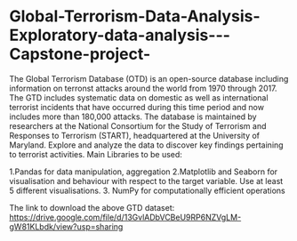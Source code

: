 # Global-Terrorism-Data-Analysis-Exploratory-data-analysis---Capstone-project-
The Global Terrorism Database (OTD) is an open-source database including information on terronst attacks around the world from 1970 through 2017. The GTD includes systematic data on domestic as well as international terrorist incidents that have occurred during this time period and now includes more than 180,000 attacks. The database is maintained by researchers at the National Consortium for the Study of Terrorism and Responses to Terrorism (START), headquartered at the University of Maryland. Explore and analyze the data to discover key findings pertaining to terrorist activities. Main Libraries to be used:

1.Pandas for data manipulation, aggregation
2.Matplotlib and Seaborn for visualisation and behaviour with respect to the target variable. Use at least 5 different visualisations.
3. NumPy for computationally efficient operations

The link to download the above GTD dataset:
https://drive.google.com/file/d/13GvlADbVCBeU9RP6NZVgLM-gW81KLbdk/view?usp=sharing
